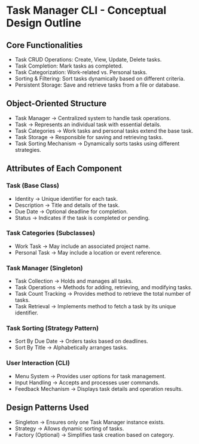 # Task Manager CLI - Conceptual Design Outline

##  Core Functionalities
* Task CRUD Operations: Create, View, Update, Delete tasks.
* Task Completion: Mark tasks as completed.
* Task Categorization: Work-related vs. Personal tasks.
* Sorting & Filtering: Sort tasks dynamically based on different criteria.
* Persistent Storage: Save and retrieve tasks from a file or database.

## Object-Oriented Structure

* Task Manager → Centralized system to handle task operations.
* Task → Represents an individual task with essential details.
* Task Categories → Work tasks and personal tasks extend the base task.
* Task Storage → Responsible for saving and retrieving tasks.
* Task Sorting Mechanism → Dynamically sorts tasks using different strategies.

## Attributes of Each Component

### Task (Base Class)
* Identity → Unique identifier for each task.
* Description → Title and details of the task.
* Due Date → Optional deadline for completion.
* Status → Indicates if the task is completed or pending.
### Task Categories (Subclasses)
* Work Task → May include an associated project name.
* Personal Task → May include a location or event reference.
### Task Manager (Singleton)
* Task Collection → Holds and manages all tasks.
* Task Operations → Methods for adding, retrieving, and modifying tasks.
* Task Count Tracking → Provides method to retrieve the total number of tasks.
* Task Retrieval → Implements method to fetch a task by its unique identifier. 
### Task Sorting (Strategy Pattern)
* Sort By Due Date → Orders tasks based on deadlines.
* Sort By Title → Alphabetically arranges tasks.
### User Interaction (CLI)
* Menu System → Provides user options for task management.
* Input Handling → Accepts and processes user commands.
* Feedback Mechanism → Displays task details and operation results.

## Design Patterns Used
* Singleton → Ensures only one Task Manager instance exists.
* Strategy → Allows dynamic sorting of tasks.
* Factory (Optional) → Simplifies task creation based on category.